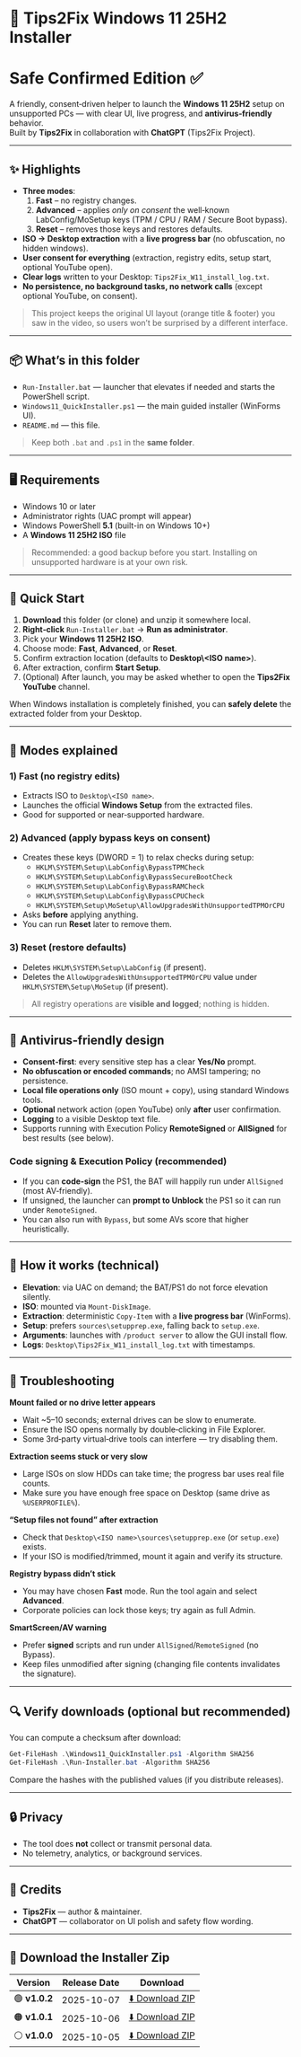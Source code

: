 # 🚀 Tips2Fix Windows 11 25H2 Installer 
# Safe Confirmed Edition ✅

A friendly, consent‑driven helper to launch the **Windows 11 25H2** setup on unsupported PCs — with clear UI, live progress, and **antivirus‑friendly** behavior.  
Built by **Tips2Fix** in collaboration with **ChatGPT** (Tips2Fix Project).

---
## ✨ Highlights

- **Three modes**:  
  1) **Fast** – no registry changes.  
  2) **Advanced** – applies *only on consent* the well‑known LabConfig/MoSetup keys (TPM / CPU / RAM / Secure Boot bypass).  
  3) **Reset** – removes those keys and restores defaults.
- **ISO → Desktop extraction** with a **live progress bar** (no obfuscation, no hidden windows).
- **User consent for everything** (extraction, registry edits, setup start, optional YouTube open).
- **Clear logs** written to your Desktop: `Tips2Fix_W11_install_log.txt`.
- **No persistence, no background tasks, no network calls** (except optional YouTube, on consent).

> This project keeps the original UI layout (orange title & footer) you saw in the video, so users won’t be surprised by a different interface.

---
## 📦 What’s in this folder

- `Run-Installer.bat` — launcher that elevates if needed and starts the PowerShell script.  
- `Windows11_QuickInstaller.ps1` — the main guided installer (WinForms UI).  
- `README.md` — this file.

> Keep both `.bat` and `.ps1` in the **same folder**.

---

## 🖥 Requirements

- Windows 10 or later
- Administrator rights (UAC prompt will appear)
- Windows PowerShell **5.1** (built-in on Windows 10+)
- A **Windows 11 25H2 ISO** file

> Recommended: a good backup before you start. Installing on unsupported hardware is at your own risk.

---
## 🚀 Quick Start

1. **Download** this folder (or clone) and unzip it somewhere local.  
2. **Right‑click** `Run-Installer.bat` → **Run as administrator**.  
3. Pick your **Windows 11 25H2 ISO**.  
4. Choose mode: **Fast**, **Advanced**, or **Reset**.  
5. Confirm extraction location (defaults to **Desktop\\\<ISO name>**).  
6. After extraction, confirm **Start Setup**.  
7. (Optional) After launch, you may be asked whether to open the **Tips2Fix YouTube** channel.

When Windows installation is completely finished, you can **safely delete** the extracted folder from your Desktop.

---
## 🧭 Modes explained

### 1) Fast (no registry edits)
- Extracts ISO to `Desktop\<ISO name>`.
- Launches the official **Windows Setup** from the extracted files.
- Good for supported or near‑supported hardware.

### 2) Advanced (apply bypass keys on consent)
- Creates these keys (DWORD = 1) to relax checks during setup:
  - `HKLM\SYSTEM\Setup\LabConfig\BypassTPMCheck`
  - `HKLM\SYSTEM\Setup\LabConfig\BypassSecureBootCheck`
  - `HKLM\SYSTEM\Setup\LabConfig\BypassRAMCheck`
  - `HKLM\SYSTEM\Setup\LabConfig\BypassCPUCheck`
  - `HKLM\SYSTEM\Setup\MoSetup\AllowUpgradesWithUnsupportedTPMOrCPU`
- Asks **before** applying anything.
- You can run **Reset** later to remove them.

### 3) Reset (restore defaults)
- Deletes `HKLM\SYSTEM\Setup\LabConfig` (if present).  
- Deletes the `AllowUpgradesWithUnsupportedTPMOrCPU` value under `HKLM\SYSTEM\Setup\MoSetup` (if present).

> All registry operations are **visible and logged**; nothing is hidden.

---
## 🔐 Antivirus‑friendly design

- **Consent‑first**: every sensitive step has a clear **Yes/No** prompt.  
- **No obfuscation or encoded commands**; no AMSI tampering; no persistence.  
- **Local file operations only** (ISO mount + copy), using standard Windows tools.  
- **Optional** network action (open YouTube) only **after** user confirmation.  
- **Logging** to a visible Desktop text file.
- Supports running with Execution Policy **RemoteSigned** or **AllSigned** for best results (see below).

### Code signing & Execution Policy (recommended)

- If you can **code‑sign** the PS1, the BAT will happily run under `AllSigned` (most AV‑friendly).  
- If unsigned, the launcher can **prompt to Unblock** the PS1 so it can run under `RemoteSigned`.  
- You can also run with `Bypass`, but some AVs score that higher heuristically.

---
## 🧰 How it works (technical)

- **Elevation**: via UAC on demand; the BAT/PS1 do not force elevation silently.  
- **ISO**: mounted via `Mount-DiskImage`.  
- **Extraction**: deterministic `Copy-Item` with a **live progress bar** (WinForms).  
- **Setup**: prefers `sources\setupprep.exe`, falling back to `setup.exe`.  
- **Arguments**: launches with `/product server` to allow the GUI install flow.  
- **Logs**: `Desktop\Tips2Fix_W11_install_log.txt` with timestamps.

---
## 🧪 Troubleshooting

**Mount failed or no drive letter appears**  
- Wait ~5–10 seconds; external drives can be slow to enumerate.  
- Ensure the ISO opens normally by double‑clicking in File Explorer.  
- Some 3rd‑party virtual‑drive tools can interfere — try disabling them.

**Extraction seems stuck or very slow**  
- Large ISOs on slow HDDs can take time; the progress bar uses real file counts.  
- Make sure you have enough free space on Desktop (same drive as `%USERPROFILE%`).

**“Setup files not found” after extraction**  
- Check that `Desktop\<ISO name>\sources\setupprep.exe` (or `setup.exe`) exists.  
- If your ISO is modified/trimmed, mount it again and verify its structure.

**Registry bypass didn’t stick**  
- You may have chosen **Fast** mode. Run the tool again and select **Advanced**.  
- Corporate policies can lock those keys; try again as full Admin.

**SmartScreen/AV warning**  
- Prefer **signed** scripts and run under `AllSigned`/`RemoteSigned` (no Bypass).  
- Keep files unmodified after signing (changing file contents invalidates the signature).

---
## 🔍 Verify downloads (optional but recommended)

You can compute a checksum after download:

```powershell
Get-FileHash .\Windows11_QuickInstaller.ps1 -Algorithm SHA256
Get-FileHash .\Run-Installer.bat -Algorithm SHA256
```

Compare the hashes with the published values (if you distribute releases).

---
## 🔒 Privacy

- The tool does **not** collect or transmit personal data.  
- No telemetry, analytics, or background services.

---
## 🙌 Credits

- **Tips2Fix** — author & maintainer.  
- **ChatGPT** — collaborator on UI polish and safety flow wording.

---

## 🚀 Download the Installer Zip

| Version | Release Date | Download |
|----------|---------------|-----------|
| 🟢 **v1.0.2** | 2025-10-07 | [⬇️ Download ZIP](https://github.com/tips2fix/Tips2Fix-Windows11-Installer/releases/download/1.0.2/Tips2Fix-Windows11-Installer-1.0.2.zip) |
| 🟠 **v1.0.1** | 2025-10-06 | [⬇️ Download ZIP](https://github.com/tips2fix/Tips2Fix-Windows11-Installer/releases/download/1.0.1/Tips2Fix-Windows11-Installer-1.0.1.zip) |
| ⚪ **v1.0.0** | 2025-10-05 | [⬇️ Download ZIP](https://github.com/tips2fix/Tips2Fix-Windows11-Installer/releases/download/1.0.1/Tips2Fix-Windows11-Installer.zip) |





